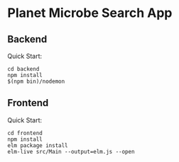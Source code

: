 # Planet Microbe Search App

## Backend 

Quick Start:
```
cd backend
npm install
$(npm bin)/nodemon
```

## Frontend

Quick Start:
```
cd frontend
npm install
elm package install
elm-live src/Main --output=elm.js --open
```
